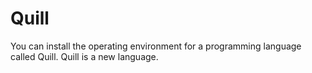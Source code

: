 # Quill
You can install the operating environment for a programming language called Quill.
Quill is a new language.
